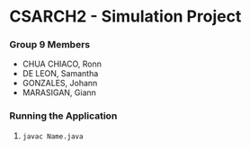 # CSARCH2 - Simulation Project

### Group 9 Members
- CHUA CHIACO, Ronn
- DE LEON, Samantha
- GONZALES, Johann
- MARASIGAN, Giann

### Running the Application
1. ``` javac Name.java ```
